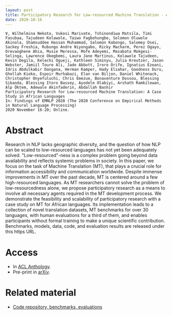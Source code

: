 ```yaml
---
layout: post
title: Participatory Research for Low-resourced Machine Translation - A Case Study in African Languages
date: 2020-10-16
---
```

```
∀, Wilhelmina Nekoto, Vukosi Marivate, Tshinondiwa Matsila, Timi Fasubaa, Tajudeen Kolawole, Taiwo Fagbohungbe, Solomon Oluwole Akinola, Shamsuddee Hassan Muhammad, Salomon Kabongo, Salomey Osei, Sackey Freshia, Rubungo Andre Niyongabo, Ricky Macharm, Perez Ogayo, Orevaoghene Ahia, Musie Meressa, Mofe Adeyemi, Masabata Mokgesi-Selinga, Lawrence Okegbemi, Laura Jane Martinus, Kolawole Tajudeen, Kevin Degila, Kelechi Ogueji, Kathleen Siminyu, Julia Kreutzer, Jason Webster, Jamiil Toure Ali, Jade Abbott, Iroro Orife, Ignatius Ezeani, Idris Abdulkabir Dangana, Herman Kamper, Hady Elsahar, Goodness Duru, Ghollah Kioko, Espoir Murhabazi, Elan van Biljon, Daniel Whitenack, Christopher Onyefuluchi, Chris Emezue, Bonaventure Dossou, Blessing Sibanda, Blessing Itoro Bassey, Ayodele Olabiyi, Arshath Ramkilowan, Alp Öktem, Adewale Akinfaderin, Abdallah Bashir
Participatory Research for Low-resourced Machine Translation: A Case Study in African Languages
In: Findings of EMNLP 2020 (The 2020 Conference on Empirical Methods in Natural Language Processing)
2020 November 16-20; Online.
```

# Abstract
Research in NLP lacks geographic diversity, and the question of how NLP can be scaled to low-resourced languages has not yet been adequately solved. "Low-resourced"-ness is a complex problem going beyond data availability and reflects systemic problems in society. In this paper, we focus on the task of Machine Translation (MT), that plays a crucial role for information accessibility and communication worldwide. Despite immense improvements in MT over the past decade, MT is centered around a few high-resourced languages. As MT researchers cannot solve the problem of low-resourcedness alone, we propose participatory research as a means to involve all necessary agents required in the MT development process. We demonstrate the feasibility and scalability of participatory research with a case study on MT for African languages. Its implementation leads to a collection of novel translation datasets, MT benchmarks for over 30 languages, with human evaluations for a third of them, and enables participants without formal training to make a unique scientific contribution. Benchmarks, models, data, code, and evaluation results are released under this https URL. 

# Access

- In <a href="https://www.aclweb.org/anthology/2020.findings-emnlp.195/" target="_blank">ACL Anthology</a>.
- Pre-print in <a href="https://arxiv.org/abs/2010.02353" target="_blank">arXiv</a>.


# Related material

- <a href="https://github.com/masakhane-io/masakhane-mt" target="_blank">Code repository, benchmarks, evaluations</a>
